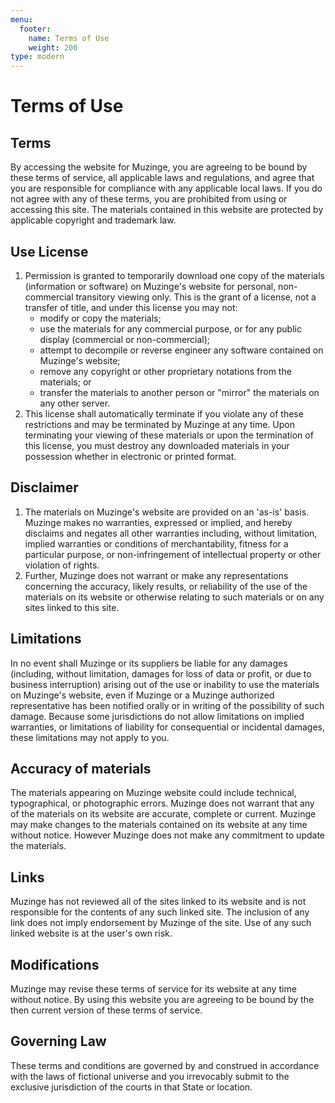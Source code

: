 ```yaml
---
menu:
  footer:
    name: Terms of Use
    weight: 200
type: modern    
---
```

Terms of Use
============
## Terms

By accessing the website for Muzinge, you are agreeing to be bound by these terms of service, all applicable laws and regulations, and agree that you are responsible for compliance with any applicable local laws. If you do not agree with any of these terms, you are prohibited from using or accessing this site. The materials contained in this website are protected by applicable copyright and trademark law.

## Use License

1.  Permission is granted to temporarily download one copy of the materials (information or software) on Muzinge's website for personal, non-commercial transitory viewing only. This is the grant of a license, not a transfer of title, and under this license you may not:
    *  modify or copy the materials;
    *  use the materials for any commercial purpose, or for any public display (commercial or non-commercial);
    *  attempt to decompile or reverse engineer any software contained on Muzinge's website;
    *  remove any copyright or other proprietary notations from the materials; or
    *  transfer the materials to another person or "mirror" the materials on any other server.
2.  This license shall automatically terminate if you violate any of these restrictions and may be terminated by Muzinge at any time. Upon terminating your viewing of these materials or upon the termination of this license, you must destroy any downloaded materials in your possession whether in electronic or printed format.

## Disclaimer

1.  The materials on Muzinge's website are provided on an 'as-is' basis. Muzinge makes no warranties, expressed or implied, and hereby disclaims and negates all other warranties including, without limitation, implied warranties or conditions of merchantability, fitness for a particular purpose, or non-infringement of intellectual property or other violation of rights.
2.  Further, Muzinge does not warrant or make any representations concerning the accuracy, likely results, or reliability of the use of the materials on its website or otherwise relating to such materials or on any sites linked to this site.

## Limitations

In no event shall Muzinge or its suppliers be liable for any damages (including, without limitation, damages for loss of data or profit, or due to business interruption) arising out of the use or inability to use the materials on Muzinge's website, even if Muzinge or a Muzinge authorized representative has been notified orally or in writing of the possibility of such damage. Because some jurisdictions do not allow limitations on implied warranties, or limitations of liability for consequential or incidental damages, these limitations may not apply to you.

## Accuracy of materials

The materials appearing on Muzinge website could include technical, typographical, or photographic errors. Muzinge does not warrant that any of the materials on its website are accurate, complete or current. Muzinge may make changes to the materials contained on its website at any time without notice. However Muzinge does not make any commitment to update the materials.

## Links

Muzinge has not reviewed all of the sites linked to its website and is not responsible for the contents of any such linked site. The inclusion of any link does not imply endorsement by Muzinge of the site. Use of any such linked website is at the user's own risk.

## Modifications

Muzinge may revise these terms of service for its website at any time without notice. By using this website you are agreeing to be bound by the then current version of these terms of service.

## Governing Law

These terms and conditions are governed by and construed in accordance with the laws of fictional universe and you irrevocably submit to the exclusive jurisdiction of the courts in that State or location.